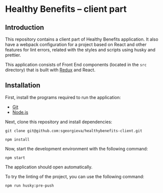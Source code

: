 # Healthy Benefits – client part

## Introduction
This repository contains a client part of Healthy Benefits application. It also have a webpack configuration for a project based on React and other features for lint errors, related with the styles and scripts using husky and prettier.

 This application consists of Front End components (located in the `src` directory) that is built with [Redux](https://redux.js.org/) and React.

## Installation
First, install the programs required to run the application:

- [Git](https://git-scm.com/book/en/v2/Getting-Started-Installing-Git)
- [Node.js](https://nodejs.org/en/download/)

 Next, clone this repository and install dependencies:

```
git clone git@github.com:sgeorgieva/healthybenefits-client.git
```

```
npm install
```
Now, start the development environment with the following command:

```
npm start
```

The application should open automatically.

To try the linting of the project, you can use the following command:
```
npm run husky:pre-push
```
